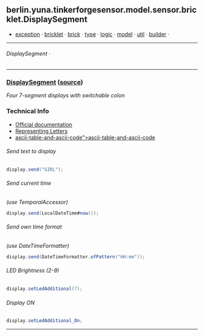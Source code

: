 
## berlin.yuna.tinkerforgesensor.model.sensor.bricklet.DisplaySegment
* [exception](https://github.com/YunaBraska/tinkerforge-sensor/blob/master/readmeDoc/berlin/yuna/tinkerforgesensor/model/exception/README.md) · [bricklet](https://github.com/YunaBraska/tinkerforge-sensor/blob/master/readmeDoc/berlin/yuna/tinkerforgesensor/model/sensor/bricklet/README.md) · [brick](https://github.com/YunaBraska/tinkerforge-sensor/blob/master/readmeDoc/berlin/yuna/tinkerforgesensor/model/sensor/brick/README.md) · [type](https://github.com/YunaBraska/tinkerforge-sensor/blob/master/readmeDoc/berlin/yuna/tinkerforgesensor/model/type/README.md) · [logic](https://github.com/YunaBraska/tinkerforge-sensor/blob/master/readmeDoc/berlin/yuna/tinkerforgesensor/logic/README.md) · [model](https://github.com/YunaBraska/tinkerforge-sensor/blob/master/readmeDoc/berlin/yuna/tinkerforgesensor/model/README.md) · [util](https://github.com/YunaBraska/tinkerforge-sensor/blob/master/readmeDoc/berlin/yuna/tinkerforgesensor/util/README.md) · [builder](https://github.com/YunaBraska/tinkerforge-sensor/blob/master/readmeDoc/berlin/yuna/tinkerforgesensor/model/builder/README.md) · 

---
###### DisplaySegment · 

---

### [DisplaySegment](https://github.com/YunaBraska/tinkerforge-sensor/blob/master/readmeDoc/berlin/yuna/tinkerforgesensor/model/sensor/bricklet/DisplaySegment.md) ([source](https://github.com/YunaBraska/tinkerforge-sensor/blob/master/src/main/java/berlin/yuna/tinkerforgesensor/model/sensor/bricklet/DisplaySegment.java))

*Four 7-segment displays with switchable colon*

### Technical Info

* [Official documentation](https://www.tinkerforge.com/en/doc/Hardware/Bricklets/Air_Quality.html)
* [Representing Letters](https://en.wikichip.org/wiki/seven-segment_display/representing_letters)
* [ascii-table-and-ascii-code">ascii-table-and-ascii-code](https://www.systutorials.com/4670/ascii-table-and-ascii-code)
###### Send text to display
```java
display.send("GIRL");
```

###### Send current time
*(use TemporalAccessor)*
```java
display.send(LocalDateTime#now());
```

###### Send own time format
*(use DateTimeFormatter)*
```java
display.send(DateTimeFormatter.ofPattern("HH:mm"));
```

###### LED Brightness (2-9)
```java
display.setLedAdditional(7);
```

###### Display ON
```java
display.setLedAdditional_On;
```

--- 
